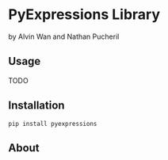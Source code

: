 # PyExpressions Library

by Alvin Wan and Nathan Pucheril

## Usage

TODO

## Installation

```
pip install pyexpressions
```

## About
